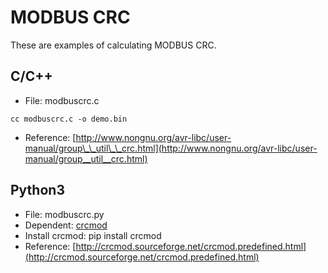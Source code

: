 MODBUS CRC
==========

These are examples of calculating MODBUS CRC.

C/C++
-----

* File: modbuscrc.c
```
cc modbuscrc.c -o demo.bin
```
* Reference: [http://www.nongnu.org/avr-libc/user-manual/group\_\_util\_\_crc.html](http://www.nongnu.org/avr-libc/user-manual/group__util__crc.html)


Python3
-------

* File: modbuscrc.py
* Dependent: [crcmod](https://pypi.python.org/pypi/crcmod)
* Install crcmod: pip install crcmod
* Reference: [http://crcmod.sourceforge.net/crcmod.predefined.html](http://crcmod.sourceforge.net/crcmod.predefined.html)
